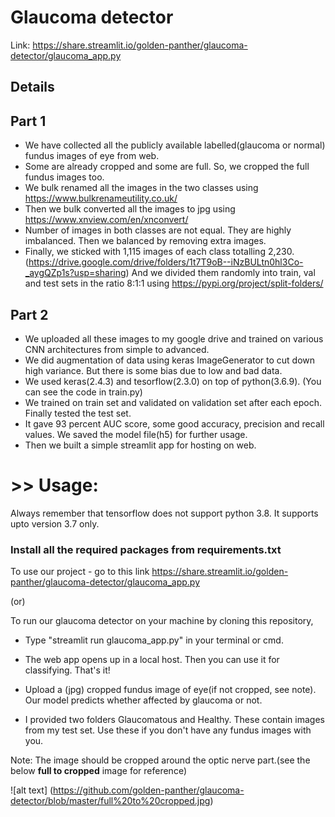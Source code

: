 # Glaucoma detector

Link: https://share.streamlit.io/golden-panther/glaucoma-detector/glaucoma_app.py

## Details
## Part 1
* We have collected all the publicly available labelled(glaucoma or normal) fundus images of eye from web.
* Some are already cropped and some are full. So, we cropped the full fundus images too. 
* We bulk renamed all the images in the two classes using https://www.bulkrenameutility.co.uk/
* Then we bulk converted all the images to jpg using https://www.xnview.com/en/xnconvert/
* Number of images in both classes are not equal. They are highly imbalanced. Then we balanced by removing extra images.
* Finally, we sticked with 1,115 images of each class totalling 2,230.(https://drive.google.com/drive/folders/1t7T9oB--iNzBULtn0hl3Co-_aygQZp1s?usp=sharing) And we divided them randomly into train, val and test sets in the ratio 8:1:1 using https://pypi.org/project/split-folders/
## Part 2
* We uploaded all these images to my google drive and trained on various CNN architectures from simple to advanced.
* We did augmentation of data using keras ImageGenerator to cut down high variance. But there is some bias due to low and bad data.
* We used keras(2.4.3) and tesorflow(2.3.0) on top of python(3.6.9). (You can see the code in train.py)
* We trained on train set and validated on validation set after each epoch. Finally tested the test set.
* It gave 93 percent AUC score, some good accuracy, precision and recall values. We saved the model file(h5) for further usage.
* Then we built a simple streamlit app for hosting on web.


# >> Usage: 

Always remember that tensorflow does not support python 3.8. It supports upto version 3.7 only.
### Install all the required packages from requirements.txt

To use our project - go to this link https://share.streamlit.io/golden-panther/glaucoma-detector/glaucoma_app.py

(or)

To run our glaucoma detector on your machine by cloning this repository,
* Type "streamlit run glaucoma_app.py" in your terminal or cmd.
* The web app opens up in a local host. Then you can use it for classifying. That's it!

* Upload a (jpg) cropped fundus image of eye(if not cropped, see note). Our model predicts whether affected by glaucoma or not.
* I provided two folders Glaucomatous and Healthy. These contain images from my test set. Use these if you don't have any fundus images with you.

Note: The image should be cropped around the optic nerve part.(see the below **full to cropped** image for reference)

![alt text] (https://github.com/golden-panther/glaucoma-detector/blob/master/full%20to%20cropped.jpg)
